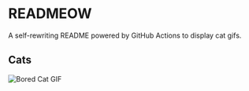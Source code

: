 # READMEOW

A self-rewriting README powered by GitHub Actions to display cat gifs.

## Cats

![Bored Cat GIF](https://media1.giphy.com/media/v1.Y2lkPTlhY2QwMmRhc3RvMXFkOWY5cWdzejdqMXVibXF1M2h2ZXh4ZGw5NzN2N3dhY21nNiZlcD12MV9naWZzX3NlYXJjaCZjdD1n/mlvseq9yvZhba/200.gif)
